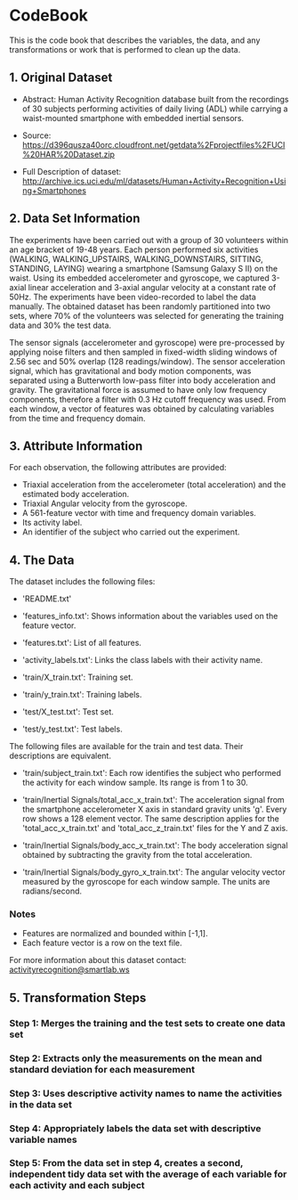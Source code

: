 # CodeBook

This is the code book that describes the variables, the data, and any transformations or work that is performed to clean up the data.

## 1. Original Dataset
*  Abstract:
Human Activity Recognition database built from the recordings of 30 subjects performing activities of daily living (ADL) while carrying a waist-mounted smartphone with embedded inertial sensors.

* Source: https://d396qusza40orc.cloudfront.net/getdata%2Fprojectfiles%2FUCI%20HAR%20Dataset.zip

* Full Description of dataset: 
http://archive.ics.uci.edu/ml/datasets/Human+Activity+Recognition+Using+Smartphones

## 2. Data Set Information

The experiments have been carried out with a group of 30 volunteers within an age bracket of 19-48 years. Each person performed six activities (WALKING, WALKING_UPSTAIRS, WALKING_DOWNSTAIRS, SITTING, STANDING, LAYING) wearing a smartphone (Samsung Galaxy S II) on the waist. Using its embedded accelerometer and gyroscope, we captured 3-axial linear acceleration and 3-axial angular velocity at a constant rate of 50Hz. The experiments have been video-recorded to label the data manually. The obtained dataset has been randomly partitioned into two sets, where 70% of the volunteers was selected for generating the training data and 30% the test data. 

The sensor signals (accelerometer and gyroscope) were pre-processed by applying noise filters and then sampled in fixed-width sliding windows of 2.56 sec and 50% overlap (128 readings/window). The sensor acceleration signal, which has gravitational and body motion components, was separated using a Butterworth low-pass filter into body acceleration and gravity. The gravitational force is assumed to have only low frequency components, therefore a filter with 0.3 Hz cutoff frequency was used. From each window, a vector of features was obtained by calculating variables from the time and frequency domain. 

## 3. Attribute Information

For each observation, the following attributes are provided:

- Triaxial acceleration from the accelerometer (total acceleration) and the estimated body acceleration.
- Triaxial Angular velocity from the gyroscope. 
- A 561-feature vector with time and frequency domain variables. 
- Its activity label. 
- An identifier of the subject who carried out the experiment.

## 4. The Data

The dataset includes the following files:

- 'README.txt'

- 'features_info.txt': Shows information about the variables used on the feature vector.
	
- 'features.txt': List of all features.

- 'activity_labels.txt': Links the class labels with their activity name.

- 'train/X_train.txt': Training set.

- 'train/y_train.txt': Training labels.

- 'test/X_test.txt': Test set.

- 'test/y_test.txt': Test labels.

The following files are available for the train and test data. Their descriptions are equivalent.

- 'train/subject_train.txt': Each row identifies the subject who performed the activity for each window sample. Its range is from 1 to 30.

- 'train/Inertial Signals/total_acc_x_train.txt': The acceleration signal from the smartphone accelerometer X axis in standard gravity units 'g'. Every row shows a 128 element vector. The same description applies for the 'total_acc_x_train.txt' and 'total_acc_z_train.txt' files for the Y and Z axis.

- 'train/Inertial Signals/body_acc_x_train.txt': The body acceleration signal obtained by subtracting the gravity from the total acceleration.

- 'train/Inertial Signals/body_gyro_x_train.txt': The angular velocity vector measured by the gyroscope for each window sample. The units are radians/second.

### Notes
- Features are normalized and bounded within [-1,1].
- Each feature vector is a row on the text file.

For more information about this dataset contact: activityrecognition@smartlab.ws

## 5. Transformation Steps

### Step 1: Merges the training and the test sets to create one data set

### Step 2: Extracts only the measurements on the mean and standard deviation for each measurement

### Step 3: Uses descriptive activity names to name the activities in the data set

### Step 4: Appropriately labels the data set with descriptive variable names

### Step 5: From the data set in step 4, creates a second, independent tidy data set with the average of each variable for each activity and each subject